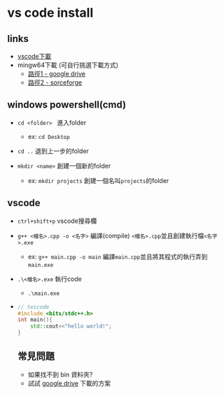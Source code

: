 # vs code install

## links

-  [vscode下載](https://code.visualstudio.com/docs/cpp/config-mingw  "Title") 
-  mingw64下載 (可自行挑選下載方式)
   - [路徑1 - google drive](https://drive.google.com/file/d/1OVHKpgJB-Uqvbm7TLBlhwjtZc6Z0HCG8/view?usp=sharing "Title")
   - [路徑2 - sorceforge](https://sourceforge.net/projects/mingw-w64/files/Toolchains%20targetting%20Win64/Personal%20Builds/mingw-builds/8.1.0/threads-win32/seh/x86_64-8.1.0-release-win32-seh-rt_v6-rev0.7z/download "Title")

## windows powershell(cmd)

- `cd <folder> ` 進入folder
  - ex: `cd Desktop`
- `cd ..` 退到上一步的folder

- `mkdir <name>` 創建一個新的folder 
  - ex: `mkdir projects` 創建一個名叫`projects`的folder 

## vscode 

- `ctrl+shift+p` vscode搜尋欄

- `g++ <檔名>.cpp -o <名字>` 編譯(compile) `<檔名>.cpp`並且創建執行檔`<名字>.exe`

  - ex: `g++ main.cpp -o main` 編譯`main.cpp`並且將其程式的執行弄到`main.exe`

- `.\<檔名>.exe` 執行code

  - `.\main.exe`

- ```c++
  // tescode
  #include <bits/stdc++.h>
  int main(){
      std::cout<<"hello world!";
  }
  ```
  
  ## 常見問題
  
  - 如果找不到 bin 資料夾?
   - 試試 [google drive](https://drive.google.com/file/d/1OVHKpgJB-Uqvbm7TLBlhwjtZc6Z0HCG8/view?usp=sharing "Title") 下載的方案   

  











  

  
